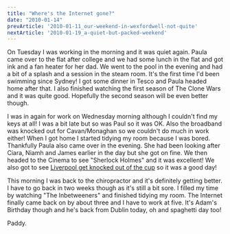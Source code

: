 ```yaml
---
title: "Where's the Internet gone?"
date: "2010-01-14"
prevArticle: '2010-01-11_our-weekend-in-wexfordwell-not-quite'
nextArticle: '2010-01-19_a-quiet-but-packed-weekend'
---
```

On Tuesday I was working in the morning and it was quiet again. Paula came over to the flat after college and we had some lunch in the flat and got ink and a fan heater for her dad. We went to the pool in the evening and had a bit of a splash and a session in the steam room. It's the first time I'd been swimming since Sydney! I got some dinner in Tesco and Paula headed home after that. I also finished watching the first season of The Clone Wars and it was quite good. Hopefully the second season will be even better though.

I was in again for work on Wednesday morning although I couldn't find my keys at all! I was a bit late but so was Paul so it was OK. Also the broadband was knocked out for Cavan/Monaghan so we couldn't do much in work either! When I got home I started tidying my room because I was bored. Thankfully Paula also came over in the evening. She had been looking after Ciara, Niamh and James earlier in the day but she got on fine. We then headed to the Cinema to see "Sherlock Holmes" and it was excellent! We also got to see [Liverpool get knocked out of the cup](http://www.rte.ie/sport/soccer/2010/0113/liverpool_reading1.html) so it was a good day!

This morning I was back to the chiropractor and it's definitely getting better. I have to go back in two weeks though as it's still a bit sore. I filled my time by watching "The Inbetweeners" and finished tidying my room. The Internet finally came back on by about three and I have to work at five. It's Adam's Birthday though and he's back from Dublin today, oh and spaghetti day too!

Paddy.